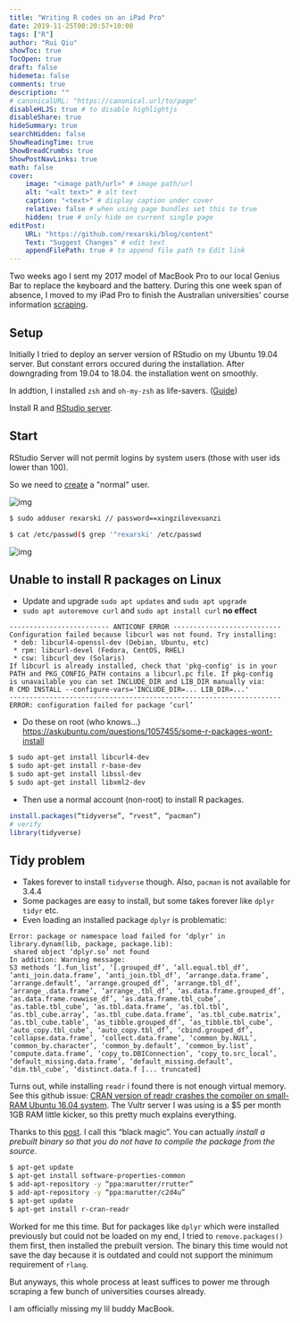 ```yaml
---
title: "Writing R codes on an iPad Pro"
date: 2019-11-25T00:20:57+10:00
tags: ["R"]
author: "Rui Qiu"
showToc: true
TocOpen: true
draft: false
hidemeta: false
comments: true
description: ""
# canonicalURL: "https://canonical.url/to/page"
disableHLJS: true # to disable highlightjs
disableShare: true
hideSummary: true
searchHidden: false
ShowReadingTime: true
ShowBreadCrumbs: true
ShowPostNavLinks: true
math: false
cover:
    image: "<image path/url>" # image path/url
    alt: "<alt text>" # alt text
    caption: "<text>" # display caption under cover
    relative: false # when using page bundles set this to true
    hidden: true # only hide on current single page
editPost:
    URL: "https://github.com/rexarski/blog/content"
    Text: "Suggest Changes" # edit text
    appendFilePath: true # to append file path to Edit link
---
```


Two weeks ago I sent my 2017 model of MacBook Pro to our local Genius Bar to replace the keyboard and the battery. During this one week span of absence, I moved to my iPad Pro to finish the Australian universities' course information [scraping](https://github.com/rexarski/aussie).

## Setup

Initially I tried to deploy an server version of RStudio on my Ubuntu 19.04 server. But constant errors occured during the installation. After downgrading from 19.04 to 18.04. the installation went on smoothly.

In addtion, I installed `zsh` and `oh-my-zsh` as life-savers. ([Guide](https://www.freecodecamp.org/news/jazz-up-your-zsh-terminal-in-seven-steps-a-visual-guide-e81a8fd59a38/))

Install R and [RStudio server](https://rstudio.com/products/rstudio/download-server/debian-ubuntu/).

## Start

RStudio Server will not permit logins by system users (those with user ids lower than 100).

So we need to [create](https://www.cyberciti.biz/faq/create-a-user-account-on-ubuntu-linux/) a "normal" user.

![img](https://imgur.com/xixSL4G.png)

```bash
$ sudo adduser rexarski // password==xingzilovexuanzi

$ cat /etc/passwd($ grep '^rexarski' /etc/passwd
```

![img](https://imgur.com/DVfqbU4.png)

## Unable to install R packages on Linux

- Update and upgrade `sudo apt updates` and `sudo apt upgrade`
- `sudo apt autoremove curl` and `sudo apt install curl` **no effect**

```
------------------------- ANTICONF ERROR ---------------------------
Configuration failed because libcurl was not found. Try installing:
 * deb: libcurl4-openssl-dev (Debian, Ubuntu, etc)
 * rpm: libcurl-devel (Fedora, CentOS, RHEL)
 * csw: libcurl_dev (Solaris)
If libcurl is already installed, check that 'pkg-config' is in your
PATH and PKG_CONFIG_PATH contains a libcurl.pc file. If pkg-config
is unavailable you can set INCLUDE_DIR and LIB_DIR manually via:
R CMD INSTALL --configure-vars='INCLUDE_DIR=... LIB_DIR=...'
--------------------------------------------------------------------
ERROR: configuration failed for package ‘curl’
```

- Do these on root (who knows...)
  https://askubuntu.com/questions/1057455/some-r-packages-wont-install

```bash
$ sudo apt-get install libcurl4-dev
$ sudo apt-get install r-base-dev
$ sudo apt-get install libssl-dev
$ sudo apt-get install libxml2-dev
```

- Then use a normal account (non-root) to install R packages.

```r
install.packages(“tidyverse”, “rvest”, “pacman”)
# verify
library(tidyverse)
```

## Tidy problem

- Takes forever to install `tidyverse` though. Also, `pacman` is not available for 3.4.4
- Some packages are easy to install, but some takes forever like `dplyr` `tidyr` etc.
- Even loading an installed package `dplyr` is problematic:

```
Error: package or namespace load failed for ‘dplyr’ in library.dynam(lib, package, package.lib):
 shared object ‘dplyr.so’ not found
In addition: Warning message:
S3 methods ‘[.fun_list’, ‘[.grouped_df’, ‘all.equal.tbl_df’, ‘anti_join.data.frame’, ‘anti_join.tbl_df’, ‘arrange.data.frame’, ‘arrange.default’, ‘arrange.grouped_df’, ‘arrange.tbl_df’, ‘arrange_.data.frame’, ‘arrange_.tbl_df’, ‘as.data.frame.grouped_df’, ‘as.data.frame.rowwise_df’, ‘as.data.frame.tbl_cube’, ‘as.table.tbl_cube’, ‘as.tbl.data.frame’, ‘as.tbl.tbl’, ‘as.tbl_cube.array’, ‘as.tbl_cube.data.frame’, ‘as.tbl_cube.matrix’, ‘as.tbl_cube.table’, ‘as_tibble.grouped_df’, ‘as_tibble.tbl_cube’, ‘auto_copy.tbl_cube’, ‘auto_copy.tbl_df’, ‘cbind.grouped_df’, ‘collapse.data.frame’, ‘collect.data.frame’, ‘common_by.NULL’, ‘common_by.character’, ‘common_by.default’, ‘common_by.list’, ‘compute.data.frame’, ‘copy_to.DBIConnection’, ‘copy_to.src_local’, ‘default_missing.data.frame’, ‘default_missing.default’, ‘dim.tbl_cube’, ‘distinct.data.f [... truncated]
```

Turns out, while installing `readr` i found there is not enough virtual memory. See this github issue: [CRAN version of readr crashes the compiler on small-RAM Ubuntu 16.04 system](https://github.com/tidyverse/readr/issues/544). The Vultr server I was using is a \$5 per month 1GB RAM little kicker, so this pretty much explains everything.

Thanks to this [post](https://stackoverflow.com/questions/40945512/r-ubuntu-cant-install-packages-readr-and-eurostat). I call this “black magic”. You can actually _install a prebuilt binary so that you do not have to compile the package from the source_.

```bash
$ apt-get update
$ apt-get install software-properties-common
$ add-apt-repository -y “ppa:marutter/rrutter”
$ add-apt-repository -y “ppa:marutter/c2d4u”
$ apt-get update
$ apt-get install r-cran-readr
```

Worked for me this time. But for packages like `dplyr` which were installed previously but could not be loaded on my end, I tried to `remove.packages()` them first, then installed the prebuilt version. The binary this time would not save the day because it is outdated and could not support the minimum requirement of `rlang`.

But anyways, this whole process at least suffices to power me through scraping a few bunch of universities courses already.

I am officially missing my lil buddy MacBook.
